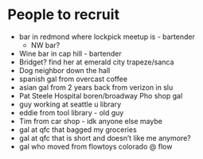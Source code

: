 # People to recruit

- bar in redmond where lockpick meetup is - bartender
  - NW bar?
- Wine bar in cap hill - bartender
- Bridget? find her at emerald city trapeze/sanca
- Dog neighbor down the hall
- spanish gal from overcast coffee
- asian gal from 2 years back from verizon in slu
- Pat Steele Hospital boren/broadway Pho shop gal
- guy working at seattle u library
- eddie from tool library - old guy
- Tim from car shop - idk anyone else maybe
- gal at qfc that bagged my groceries
- gal at qfc that is short and doesn’t like me anymore?
- gal who moved from flowtoys colorado @ flow
